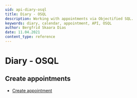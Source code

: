```yaml
---
uid: api-diary-osql
title: Diary - OSQL
description: Working with appointments via Objectified SQL.
keywords: diary, calendar, appointment, API, OSQL
author: Bergfrid Skaara Dias
date: 11.04.2021
content_type: reference
---
```


# Diary - OSQL

## Create appointments

* [Create appointment][1]

<!-- Referenced links -->
[1]: create-apt-osql.md
